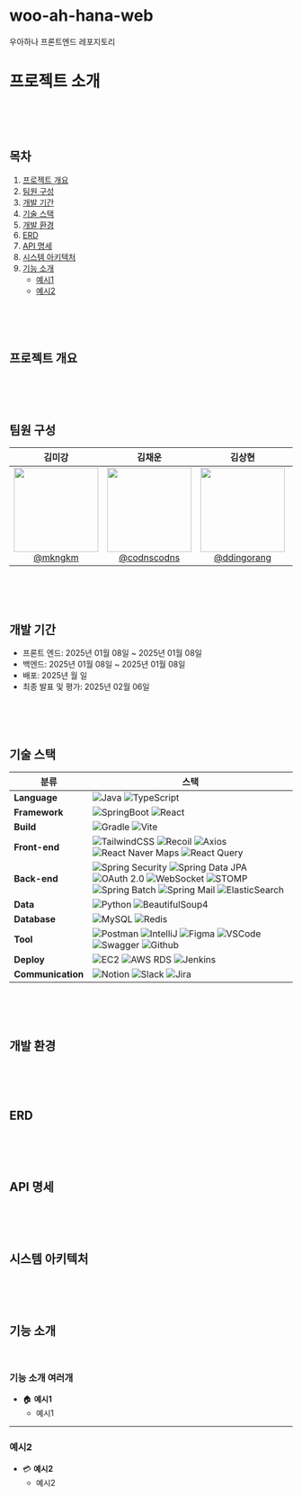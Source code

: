 # woo-ah-hana-web
우아하나 프론트엔드 레포지토리


# 프로젝트 소개


<br>
<br>
<br>

## 목차
1. [프로젝트 개요](#프로젝트-개요)
2. [팀원 구성](#팀원-구성)
3. [개발 기간](#개발-기간)
4. [기술 스택](#기술-스택)
5. [개발 환경](#개발-환경)
6. [ERD](#erd)
7. [API 명세](#api-명세)
8. [시스템 아키텍처](#시스템-아키텍처)
9. [기능 소개](#기능-소개)
    - [예시1](#예시1)
    - [예시2](#예시2)
<br>
<br>
<br>

## 프로젝트 개요


<br>
<br>
<br>

## 팀원 구성

<div align="center">

| **김미강** | **김채운** | **김상현** |👑 **윤영헌** | **최선정** | **함형주** |
| :------: |  :------: | :------: | :------: | :------: | :------: |
| [<img src="https://avatars.githubusercontent.com/u/113813881?v=4" height=150 width=150> <br/> @mkngkm](https://github.com/mkngkm) | [<img src="" height=150 width=150> <br/> @codnscodns](https://github.com/codnscodns) | [<img src="https://avatars.githubusercontent.com/u/114604135?v=4" height=150 width=150> <br/> @ddingorang](https://github.com/ddingorang)| [<img src="https://avatars.githubusercontent.com/u/107925716?v=4" height=150 width=150> <br/> @yoounyoungheon](https://github.com/yoounyoungheon)| [<img src="https://avatars.githubusercontent.com/u/128480236?v=4" height=150 width=150> <br/> @Choeseonjeong](https://github.com/Choeseonjeong)| [<img src="https://avatars.githubusercontent.com/u/108785508?v=4" height=150 width=150> <br/> @xzhhj01](https://github.com/xzhhj01)

</div>

<br>
<br>
<br>

## 개발 기간
- 프론트 엔드: 2025년 01월 08일 ~ 2025년 01월 08일
- 백엔드: 2025년 01월 08일 ~ 2025년 01월 08일
- 배포: 2025년 월 일
- 최종 발표 및 평가: 2025년 02월 06일
<br>
<br>
<br>

## 기술 스택 
| **분류**       | **스택**                                                                                   |
|----------------|-------------------------------------------------------------------------------------------|
| **Language**   | ![Java](https://img.shields.io/badge/Java-17-007396?style=flat&logo=openjdk&logoColor=white) ![TypeScript](https://img.shields.io/badge/TypeScript-4.5-3178C6?style=flat&logo=typescript&logoColor=white) |
| **Framework**  | ![SpringBoot](https://img.shields.io/badge/SpringBoot-3.1.1-6DB33F?style=flat&logo=springboot&logoColor=white) ![React](https://img.shields.io/badge/React-18.3.1-61DAFB?style=flat&logo=react&logoColor=black) |
| **Build**      | ![Gradle](https://img.shields.io/badge/Gradle-7.0-02303A?style=flat&logo=gradle&logoColor=white) ![Vite](https://img.shields.io/badge/Vite-4.0-646CFF?style=flat&logo=vite&logoColor=white) |
| **Front-end**  | ![TailwindCSS](https://img.shields.io/badge/TailwindCSS-3.2-06B6D4?style=flat&logo=tailwindcss&logoColor=white) ![Recoil](https://img.shields.io/badge/Recoil-Experimental-3578E5?style=flat&logoColor=white) ![Axios](https://img.shields.io/badge/Axios-0.21.1-5A29E4?style=flat) ![React Naver Maps](https://img.shields.io/badge/React%20Naver%20Maps-API-61DAFB?style=flat&logo=react&logoColor=black) ![React Query](https://img.shields.io/badge/React%20Query-3.39.0-FF4154?style=flat&logo=reactquery&logoColor=white) |
| **Back-end**   | ![Spring Security](https://img.shields.io/badge/Spring%20Security-5.6.1-6DB33F?style=flat&logo=springsecurity&logoColor=white) ![Spring Data JPA](https://img.shields.io/badge/Spring%20Data%20JPA-2.5.6-6DB33F?style=flat&logo=spring&logoColor=white) ![OAuth 2.0](https://img.shields.io/badge/OAuth%202.0-Standard-3C7EBB?style=flat&logo=oauth&logoColor=white) ![WebSocket](https://img.shields.io/badge/WebSocket-API-4A90E2?style=flat) ![STOMP](https://img.shields.io/badge/STOMP-Protocol-800000?style=flat) ![Spring Batch](https://img.shields.io/badge/Spring%20Batch-4.3.6-6DB33F?style=flat&logo=spring&logoColor=white) ![Spring Mail](https://img.shields.io/badge/Spring%20Mail-3.0.0-6DB33F?style=flat) ![ElasticSearch](https://img.shields.io/badge/ElasticSearch-8.5.0-005571?style=flat&logo=elasticsearch&logoColor=white) |
| **Data**       | ![Python](https://img.shields.io/badge/Python-3.10-3776AB?style=flat&logo=python&logoColor=white) ![BeautifulSoup4](https://img.shields.io/badge/BeautifulSoup4-WebScraping-4B8BBE?style=flat) |
| **Database**   | ![MySQL](https://img.shields.io/badge/MySQL-8.0-4479A1?style=flat&logo=mysql&logoColor=white) ![Redis](https://img.shields.io/badge/Redis-6.2-DC382D?style=flat&logo=redis&logoColor=white) |
| **Tool**       | ![Postman](https://img.shields.io/badge/Postman-API%20Testing-FF6C37?style=flat&logo=postman&logoColor=white) ![IntelliJ](https://img.shields.io/badge/IntelliJ%20IDEA-2023-000000?style=flat&logo=intellijidea&logoColor=white) ![Figma](https://img.shields.io/badge/Figma-Design-FF7262?style=flat&logo=figma&logoColor=white) ![VSCode](https://img.shields.io/badge/VSCode-1.77-007ACC?style=flat&logo=visualstudiocode&logoColor=white) ![Swagger](https://img.shields.io/badge/Swagger-API%20Docs-85EA2D?style=flat&logo=swagger&logoColor=white) ![Github](https://img.shields.io/badge/Github-Code%20Hosting-181717?style=flat&logo=github&logoColor=white) |
| **Deploy**     | ![EC2](https://img.shields.io/badge/AWS%20EC2-Cloud-orange?style=flat&logo=amazonaws&logoColor=white) ![AWS RDS](https://img.shields.io/badge/AWS%20RDS-Database-527FFF?style=flat&logo=amazonrds&logoColor=white) ![Jenkins](https://img.shields.io/badge/Jenkins-CI/CD-D24939?style=flat&logo=jenkins&logoColor=white) |
| **Communication** | ![Notion](https://img.shields.io/badge/Notion-Wiki-000000?style=flat&logo=notion&logoColor=white) ![Slack](https://img.shields.io/badge/Slack-Chat-4A154B?style=flat&logo=slack&logoColor=white) ![Jira](https://img.shields.io/badge/Jira-Project%20Management-0052CC?style=flat&logo=jira&logoColor=white) |
<br>
<br>
<br>

## 개발 환경


<br>
<br>
<br>

## ERD


<br>
<br>
<br>

## API 명세 


<br>
<br>
<br>

## 시스템 아키텍처


<br>
<br>
<br>





## 기능 소개 
<br>

### 기능 소개 여러개
- 🏠 **예시1**  
  - 예시1
    






---

### 예시2
- 💳 **예시2**  
  - 예시2



